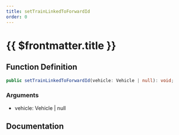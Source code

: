 ```yaml
---
title: setTrainLinkedToForwardId
order: 0
---
```


# {{ $frontmatter.title }}

## Function Definition

```ts
public setTrainLinkedToForwardId(vehicle: Vehicle | null): void;
```

### Arguments

* vehicle: Vehicle | null

## Documentation

<!--@include: ./parts/setTrainLinkedToForwardId.md-->

